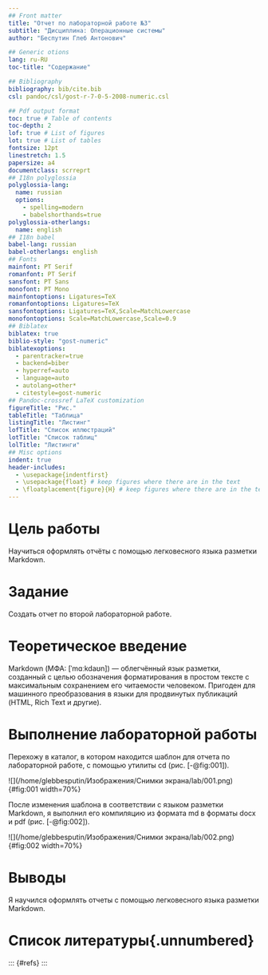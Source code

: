 ```yaml
---
## Front matter
title: "Отчет по лабораторной работе №3"
subtitle: "Дисциплина: Операционные системы"
author: "Беспутин Глеб Антонович"

## Generic otions
lang: ru-RU
toc-title: "Содержание"

## Bibliography
bibliography: bib/cite.bib
csl: pandoc/csl/gost-r-7-0-5-2008-numeric.csl

## Pdf output format
toc: true # Table of contents
toc-depth: 2
lof: true # List of figures
lot: true # List of tables
fontsize: 12pt
linestretch: 1.5
papersize: a4
documentclass: scrreprt
## I18n polyglossia
polyglossia-lang:
  name: russian
  options:
	- spelling=modern
	- babelshorthands=true
polyglossia-otherlangs:
  name: english
## I18n babel
babel-lang: russian
babel-otherlangs: english
## Fonts
mainfont: PT Serif
romanfont: PT Serif
sansfont: PT Sans
monofont: PT Mono
mainfontoptions: Ligatures=TeX
romanfontoptions: Ligatures=TeX
sansfontoptions: Ligatures=TeX,Scale=MatchLowercase
monofontoptions: Scale=MatchLowercase,Scale=0.9
## Biblatex
biblatex: true
biblio-style: "gost-numeric"
biblatexoptions:
  - parentracker=true
  - backend=biber
  - hyperref=auto
  - language=auto
  - autolang=other*
  - citestyle=gost-numeric
## Pandoc-crossref LaTeX customization
figureTitle: "Рис."
tableTitle: "Таблица"
listingTitle: "Листинг"
lofTitle: "Список иллюстраций"
lotTitle: "Список таблиц"
lolTitle: "Листинги"
## Misc options
indent: true
header-includes:
  - \usepackage{indentfirst}
  - \usepackage{float} # keep figures where there are in the text
  - \floatplacement{figure}{H} # keep figures where there are in the text
---
```


# Цель работы

Научиться оформлять отчёты с помощью легковесного языка разметки Markdown.

# Задание

Создать отчет по второй лабораторной работе.

# Теоретическое введение

Markdown (МФА: [ˈmɑːkdaʊn]) — облегчённый язык разметки, созданный с целью обозначения форматирования в простом тексте с максимальным сохранением его читаемости человеком.
Пригоден для машинного преобразования в языки для продвинутых публикаций (HTML, Rich Text и другие).

# Выполнение лабораторной работы

Перехожу в каталог, в котором находится шаблон для отчета по лабораторной работе, с помощью утилиты сd (рис. [-@fig:001]).

![](/home/glebbesputin/Изображения/Снимки экрана/lab/001.png){#fig:001 width=70%}

После изменения шаблона в соответствии с языком разметки Markdown, я выполнил его компиляцию из формата md в форматы docx и pdf (рис. [-@fig:002]).

![](/home/glebbesputin/Изображения/Снимки экрана/lab/002.png){#fig:002 width=70%}

# Выводы

Я научился оформлять отчеты с помощью легковесного языка разметки Markdown. 

# Список литературы{.unnumbered}

::: {#refs}
:::
